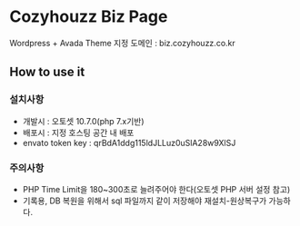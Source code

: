 # Cozyhouzz Biz Page
Wordpress + Avada Theme
지정 도메인 : biz.cozyhouzz.co.kr

## How to use it
### 설치사항
- 개발시 : 오토셋 10.7.0(php 7.x기반)
- 배포시 : 지정 호스팅 공간 내 배포
- envato token key : qrBdA1ddg115ldJLLuz0uSlA28w9XlSJ


### 주의사항
- PHP Time Limit을 180~300초로 늘려주어야 한다(오토셋 PHP 서버 설정 참고)
- 기록용, DB 복원을 위해서 sql 파일까지 같이 저장해야 재설치-원상복구가 가능하다.
